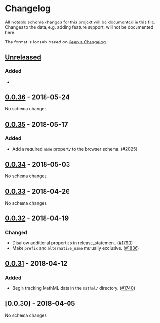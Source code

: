 # Changelog
All notable schema changes for this project will be documented in this file. Changes to the data, e.g. adding feature support, will not be documented here.

The format is loosely based on [Keep a Changelog](https://keepachangelog.com/en/1.0.0/).

## [Unreleased]
### Added
- 

## [0.0.36] - 2018-05-24
No schema changes.

## [0.0.35] - 2018-05-17
### Added
- Add a required `name` property to the browser schema. ([#2025])

## [0.0.34] - 2018-05-03
No schema changes.

## [0.0.33] - 2018-04-26
No schema changes.

## [0.0.32] - 2018-04-19
### Changed
- Disallow additional properties in release_statement. ([#1790])
- Make `prefix` and `alternative_name` mutually exclusive. ([#1836])

## [0.0.31] - 2018-04-12
### Added
- Begin tracking MathML data in the `mathml/` directory. ([#1740])

## [0.0.30] - 2018-04-05
No schema changes.

[#2025]: https://github.com/mdn/browser-compat-data/pull/2025
[#1836]: https://github.com/mdn/browser-compat-data/pull/1836
[#1790]: https://github.com/mdn/browser-compat-data/pull/1790
[#1740]: https://github.com/mdn/browser-compat-data/pull/1740

[Unreleased]: https://github.com/mdn/browser-compat-data/compare/v0.0.36...HEAD
[0.0.36]: https://github.com/mdn/browser-compat-data/compare/v0.0.35...v0.0.36
[0.0.35]: https://github.com/mdn/browser-compat-data/compare/v0.0.34...v0.0.35
[0.0.34]: https://github.com/mdn/browser-compat-data/compare/v0.0.33...v0.0.34
[0.0.33]: https://github.com/mdn/browser-compat-data/compare/v0.0.32...v0.0.33
[0.0.32]: https://github.com/mdn/browser-compat-data/compare/v0.0.31...v0.0.32
[0.0.31]: https://github.com/mdn/browser-compat-data/compare/v0.0.30...v0.0.31
[0.0.31]: https://github.com/mdn/browser-compat-data/compare/v0.0.29...v0.0.30
